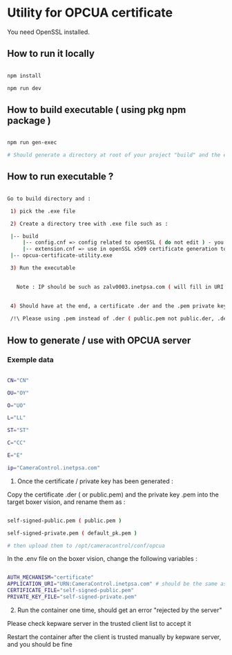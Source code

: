 # Utility for OPCUA certificate

You need OpenSSL installed.


## How to run it locally 

```` bash 

npm install

npm run dev

````


## How to build executable ( using pkg npm package )

```` bash 

npm run gen-exec

# Should generate a directory at root of your project "build" and the executable is inside

````


## How to run executable ?

```` bash

Go to build directory and : 

 1) pick the .exe file 

 2) Create a directory tree with .exe file such as :

 |-- build
     |-- config.cnf => config related to openSSL ( do not edit ) - you can find it in ./src
     |-- extension.cnf => use in openSSL x509 certificate generation to add data such as SubjectAltName required by OPCUA - you can find it in ./src
 |-- opcua-certificate-utility.exe

 3) Run the executable

   
   Note : IP should be such as zalv0003.inetpsa.com ( will fill in URI as URI:URN:zalv0003.inetpsa.com )
         

 4) Should have at the end, a certificate .der and the .pem private key generated. 
 
 /!\ Please using .pem instead of .der ( public.pem not public.der, .der is not supported by OPCUA nodejs SDK ) /!\

````

## How to generate / use with OPCUA server

### Exemple data


```` bash

CN="CN" 

OU="OY"

O="UO" 

L="LL"

ST="ST" 

C="CC" 

E="E"

ip="CameraControl.inetpsa.com" 

```` 


1) Once the certificate / private key has been generated :

Copy the certificate .der ( or public.pem) and the private key .pem into the target boxer vision, and rename them as : 

```` bash

self-signed-public.pem ( public.pem )

self-signed-private.pem ( default_pk.pem )

# then upload them to /opt/cameracontrol/conf/opcua

````



In the .env file on the boxer vision, change the following variables : 

```` bash 

AUTH_MECHANISM="certificate" 
APPLICATION_URI="URN:CameraControl.inetpsa.com" # should be the same as the one in the certificate, if you use CameraControl.inetpsa.com as ip for exec
CERTIFICATE_FILE="self-signed-public.pem"
PRIVATE_KEY_FILE="self-signed-private.pem"

````

2) Run the container one time, should get an error "rejected by the server"

Please check kepware server in the trusted client list to accept it 


Restart the container after the client is trusted manually by kepware server, and you should be fine








